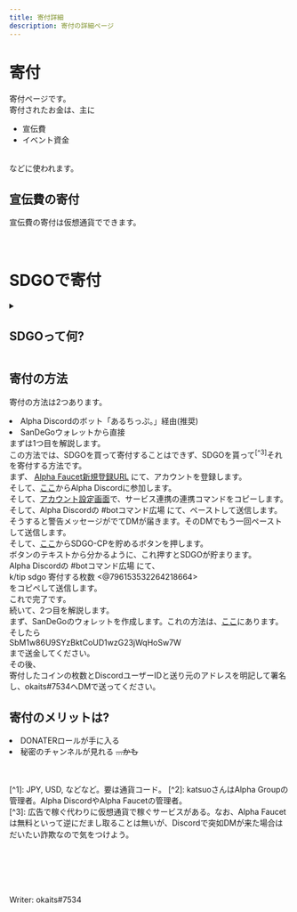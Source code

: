 ```yaml
---
title: 寄付詳細
description: 寄付の詳細ページ
---
```

<h1>寄付</h1>
<p>
寄付ページです。<br>
寄付されたお金は、主に<br>
<ul>
<li>宣伝費</li>
<li>イベント資金
</ul><br>
などに使われます。
</p>
<h2>宣伝費の寄付</h2>
<p>
宣伝費の寄付は仮想通貨でできます。<br>
<br>
<br>
<h1>SDGOで寄付</h1>
<details>
<summary><h2>SDGOって何?</h2></summary>
<h3>仮想通貨って危険?</h3>
<p>
そもそも仮想通貨と言われただけでなんか危険に感じる方もいるかも知れませんが、仮想通貨は、使い方を誤らなければ安全です。<br>
では、何故仮想通貨は危険と呼ばれるのでしょうか。<br>
実はマウントゴックス（Mt. Gox）という2010年に設立し、日本に拠点があった当時最大級のビットコインの取引所だった取引所があったんですが、大量のBTCと現金が消失したと発表され、最初はハッキングによる被害とされていましたが、その後代表取締役のマルク・カルプレス容疑者の横領の可能性が指摘され、起訴されました。<br>
この事件のせいで、「詐欺」とか「あやしい」という認識を持つ人が増えてきました。<br>
そのせいで、仮想通貨は危険だといわれているんです。
</p>
<h3>で、結局SDGOってなに？</h3>
<p>
SDGOとは、仮想通貨の1種です。<br>
<a href="https://crex24.com">CREX24</a>という仮想通貨取引所にて取り扱われています。<br>
SDGOは、アルファベット2~5文字位で表した通貨名です。日本円で言うJPYみたいなやつです。ただし、ISOで定義されているもの[^1]ではありません。本名はSanDeGoと言います。<br>
SDGOは、物凄く価値が小さい仮想通貨で、国産仮想通貨です。つまり、日本で生まれた仮想通貨です。<br>
</p>
<h2>なんでSDGOなの?</h2>
<p>
SDGOを使う理由は2つあります。<br>
<ui>
<li>国産仮想通貨を応援したい</li>
<li>広告がSDGOかポイントでしか決済できない</li>
<ui>
です。<br>
</p>
<h2>で、SDGOはどうやって始めるの?</h2>
<p>
SDGOを始める方法は2つあります。<br>
この<a href="https://blog.information-portal.net/getsandegostarted">サイト</a>で解説してされてます。katsuoさんありがとー[^2]<br>
</p>
</details>
<h2>寄付の方法</h3>
<p>
寄付の方法は2つあります。<br>
<ui>
<li>Alpha Discordのボット「あるちっぷ。」経由(推奨)</li>
<li>SanDeGoウォレットから直接</li>
</ui>
まずは1つ目を解説します。<br>
この方法では、SDGOを買って寄付することはできず、SDGOを貰って<sup>[^3]</sup>それを寄付する方法です。<br>
まず、
<a href="https://alpha.information-portal.net/index.php?a=1951">Alpha Faucet新規登録URL</a>
にて、アカウントを登録します。<br>
そして、<a href="https://discord.gg/Zc6sxNnCcy">ここ</a>からAlpha Discordに参加します。<br>
そして、<a href="https://alpha.information-portal.net/account.php">アカウント設定画面</a>で、サービス連携の連携コマンドをコピーします。<br>
そして、Alpha Discordの #botコマンド広場 にて、ペーストして送信します。<br>
そうすると警告メッセージがでてDMが届きます。そのDMでもう一回ペーストして送信します。<br>
そして、<a href="https://alpha.information-portal.net/coin.php?coin=sandego">ここ</a>からSDGO-CPを貯めるボタンを押します。<br>
ボタンのテキストから分かるように、これ押すとSDGOが貯まります。<br>
Alpha Discordの #botコマンド広場 にて、<br>
k/tip sdgo 寄付する枚数 <@796153532264218664><br>
をコピペして送信します。<br>
これで完了です。<br>
続いて、2つ目を解説します。<br>
まず、SanDeGoのウォレットを作成します。これの方法は、<a href="https://blog.information-portal.net/dewallet">ここ</a>にあります。
そしたら<br>
SbM1w86U9SYzBktCoUD1wzG23jWqHoSw7W<br>
まで送金してください。<br>
その後、<br>
寄付したコインの枚数とDiscordユーザーIDと送り元のアドレスを明記して署名し、okaits#7534へDMで送ってください。<br>
</p>
<h2>寄付のメリットは?</h2>
<ui>
<li>DONATERロールが手に入る</li>
<li>秘密のチャンネルが見れる <strike>...かも</strike></li>
</ui>
<br><br>
<p>
[^1]: JPY, USD, などなど。要は通貨コード。
[^2]: katsuoさんはAlpha Groupの管理者。Alpha DiscordやAlpha Faucetの管理者。<br>
[^3]: 広告で稼ぐ代わりに仮想通貨で稼ぐサービスがある。なお、Alpha Faucetは無料といって逆にだまし取ることは無いが、Discordで突如DMが来た場合はだいたい詐欺なので気をつけよう。<sup><br>
</p>
<br><br><br><br><br>
Writer: okaits#7534
